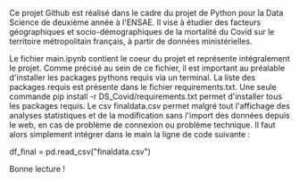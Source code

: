 Ce projet Github est réalisé dans le cadre du projet de Python pour la Data Science de deuxième année à l'ENSAE.
Il vise à étudier des facteurs géographiques et socio-démographiques de la mortalité du Covid sur le territoire métropolitain français, à partir de données ministérielles. 

Le fichier main.ipynb contient le coeur du projet et représente intégralement le projet. Comme précisé au sein de ce fichier, il est important au préalable d'installer les packages pythons requis via un terminal. La liste des packages requis est présente dans le fichier requirements.txt. Une seule commande pip install -r DS_Covid/requirements.txt permet d'installer tous les packages requis.
Le csv finaldata.csv permet malgré tout l'affichage des analyses statistiques et de la modification sans l'import des données depuis le web, en cas de problème de connexion ou problème technique. Il faut alors simplement intégrer dans le main la ligne de code suivante :

df_final = pd.read_csv("finaldata.csv")

Bonne lecture !